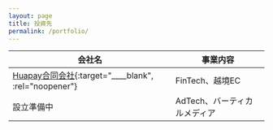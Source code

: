 ```yaml
---
layout: page
title: 投資先
permalink: /portfolio/
---
```


会社名 | 事業内容
---- | ----
[Huapay合同会社](https://www.huapay.jp){:target="____blank", :rel="noopener"} | FinTech、越境EC
設立準備中 | AdTech、バーティカルメディア
